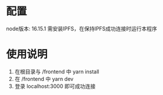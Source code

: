 # 配置
node版本: 16.15.1
需安装IPFS，在保持IPFS成功连接时运行本程序

# 使用说明
1. 在根目录与 /frontend 中 yarn install
2. 在 /frontend 中 yarn dev
3. 登录 localhost:3000 即可成功连接
